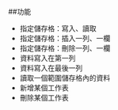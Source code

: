 ##功能

- 指定儲存格：寫入、讀取
- 指定儲存格：插入一列、一欄
- 指定儲存格：刪除一列、一欄
- 資料寫入在第一列
- 資料寫入在最後一列
- 讀取一個範圍儲存格內的資料
- 新增某個工作表
- 刪除某個工作表

